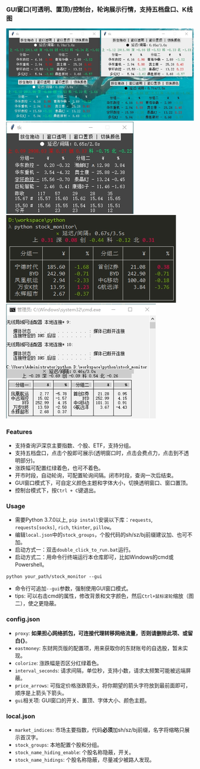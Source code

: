 ### GUI窗口(可透明、置顶)/控制台，轮询展示行情，支持五档盘口、K线图
![screenshot_3](./screenshot_3.png)
![screenshot_trading](./screenshot_trading.png)
![screenshot](./screenshot.png)
![screenshot_2](./screenshot_2.png)

### Features
- 支持查询沪深京主要指数、个股、ETF，支持分组。
- 支持五档盘口，点击个股即可展示(透明窗口时，点击会费点力，点击到不透明部分)。
- 涨跌幅可配置红绿着色，也可不着色。
- 开市时段，自动轮询，可配置轮询间隔。闭市时段，查询一次后结束。
- GUI窗口模式下，可自定义颜色主题和字体大小，切换透明窗口、窗口置顶。
- 控制台模式下，按`Ctrl + C`键退出。

### Usage
- 需要Python 3.7.0以上, `pip install`安装以下库：`requests`, `requests[socks]`, `rich`, `tkinter`, `pillow`。
- 编辑`local.json`中的`stock_groups`，个股代码的sh/sz/bj前缀建议加、也可不加。
- 启动方式一：双击`double_click_to_run.bat`运行。
- 启动方式二：用命令行终端运行本仓库即可，比如Windows的cmd或Powershell。   
```
python your_path/stock_monitor --gui
```
- 命令行可追加`--gui`参数，强制使用GUI窗口模式。
- tips: 可以右击cmd的属性，修改背景和文字颜色，然后`Ctrl+鼠标滚轮`缩放（图二），使之更隐蔽。

### config.json
- `proxy`: **如果担心网络抓包，可连接代理转移网络流量，否则请删除此项、或留白{}**。
- `eastmoney`: 东财网页版的配置项，用来获取你的东财账号的自选股，暂未实现。
- `colorize`: 涨跌幅是否区分红绿着色。
- `interval_seconds`: 请求间隔，单位秒，支持小数，请求太频繁可能被远端屏蔽。
- `price_arrows`: 可指定价格涨跌箭头，将你期望的箭头字符放到最前面即可，顺序是上箭头下箭头。
- `gui`相关项: GUI窗口的开关、置顶、字体大小、颜色主题。

### local.json
- `market_indices`: 市场主要指数，代码**必须**加sh/sz/bj前缀，名字将缩略只展示首汉字。
- `stock_groups`: 本地配置个股和分组。
- `stock_name_hiding_enable`: 个股名称隐蔽，开关。
- `stock_name_hidings`: 个股名称隐蔽，尽量减少被路人发现。